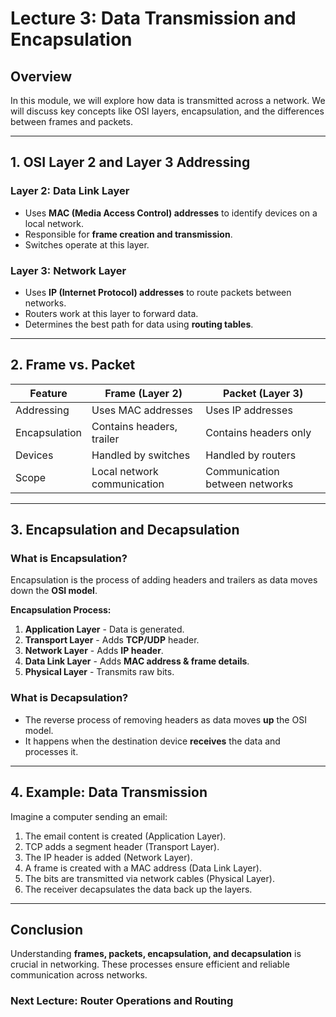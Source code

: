 # Lecture 3: Data Transmission and Encapsulation

## Overview
In this module, we will explore how data is transmitted across a network. We will discuss key concepts like OSI layers, encapsulation, and the differences between frames and packets.

---

## 1. OSI Layer 2 and Layer 3 Addressing

### Layer 2: Data Link Layer
- Uses **MAC (Media Access Control) addresses** to identify devices on a local network.
- Responsible for **frame creation and transmission**.
- Switches operate at this layer.

### Layer 3: Network Layer
- Uses **IP (Internet Protocol) addresses** to route packets between networks.
- Routers work at this layer to forward data.
- Determines the best path for data using **routing tables**.

---

## 2. Frame vs. Packet

| Feature   | Frame (Layer 2) | Packet (Layer 3) |
|-----------|----------------|------------------|
| Addressing | Uses MAC addresses | Uses IP addresses |
| Encapsulation | Contains headers, trailer | Contains headers only |
| Devices | Handled by switches | Handled by routers |
| Scope | Local network communication | Communication between networks |

---

## 3. Encapsulation and Decapsulation

### What is Encapsulation?
Encapsulation is the process of adding headers and trailers as data moves down the **OSI model**.

**Encapsulation Process:**
1. **Application Layer** - Data is generated.
2. **Transport Layer** - Adds **TCP/UDP** header.
3. **Network Layer** - Adds **IP header**.
4. **Data Link Layer** - Adds **MAC address & frame details**.
5. **Physical Layer** - Transmits raw bits.

### What is Decapsulation?
- The reverse process of removing headers as data moves **up** the OSI model.
- It happens when the destination device **receives** the data and processes it.

---

## 4. Example: Data Transmission

Imagine a computer sending an email:
1. The email content is created (Application Layer).
2. TCP adds a segment header (Transport Layer).
3. The IP header is added (Network Layer).
4. A frame is created with a MAC address (Data Link Layer).
5. The bits are transmitted via network cables (Physical Layer).
6. The receiver decapsulates the data back up the layers.

---

## Conclusion
Understanding **frames, packets, encapsulation, and decapsulation** is crucial in networking. These processes ensure efficient and reliable communication across networks.

### Next Lecture: **Router Operations and Routing** 
